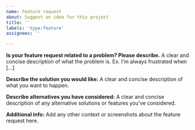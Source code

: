 ```yaml
---
name: Feature request
about: Suggest an idea for this project
title: ''
labels: 'type:feature'
assignees: ''

---
```


**Is your feature request related to a problem? Please describe.**
A clear and concise description of what the problem is. Ex. I'm always frustrated when [...]

**Describe the solution you would like:**
A clear and concise description of what you want to happen.

**Describe alternatives you have considered:**
A clear and concise description of any alternative solutions or features you've considered.

**Additional info:**
Add any other context or screenshots about the feature request here.